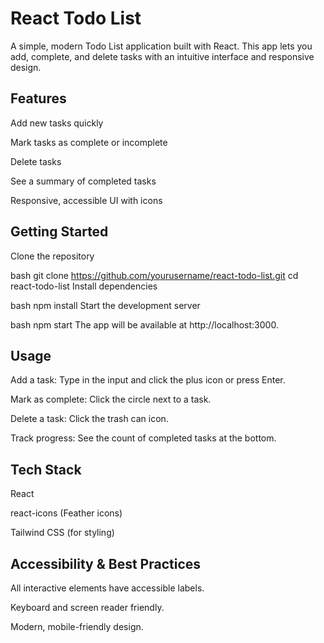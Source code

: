 # React Todo List
A simple, modern Todo List application built with React. This app lets you add, complete, and delete tasks with an intuitive interface and responsive design.

## Features

Add new tasks quickly

Mark tasks as complete or incomplete

Delete tasks

See a summary of completed tasks

Responsive, accessible UI with icons

## Getting Started

Clone the repository

bash
git clone https://github.com/yourusername/react-todo-list.git
cd react-todo-list
Install dependencies

bash
npm install
Start the development server

bash
npm start
The app will be available at http://localhost:3000.

## Usage

Add a task: Type in the input and click the plus icon or press Enter.

Mark as complete: Click the circle next to a task.

Delete a task: Click the trash can icon.

Track progress: See the count of completed tasks at the bottom.

## Tech Stack

React

react-icons (Feather icons)

Tailwind CSS (for styling)

## Accessibility & Best Practices

All interactive elements have accessible labels.

Keyboard and screen reader friendly.

Modern, mobile-friendly design.

